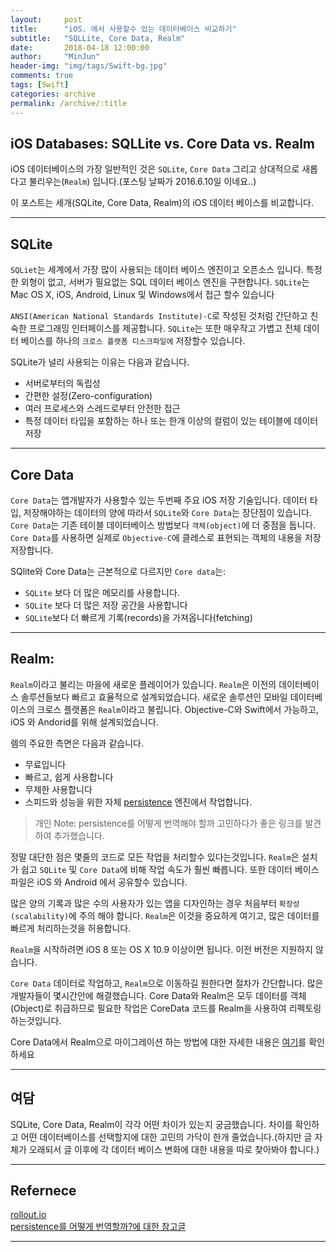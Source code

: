 ```yaml
---
layout:     post
title:      "iOS. 에서 사용할수 있는 데이터베이스 비교하기"
subtitle:   "SQLLite, Core Data, Realm"
date:       2018-04-18 12:00:00
author:     "MinJun"
header-img: "img/tags/Swift-bg.jpg"
comments: true 
tags: [Swift]
categories: archive
permalink: /archive/:title
---
```


## iOS Databases: SQLLite vs. Core Data vs. Realm

iOS 데이터베이스의 가장 일반적인 것은 `SQLite`, `Core Data` 그리고 상대적으로 새롭다고 불리우는(`Realm`) 입니다.(포스팅 날짜가 2016.6.10일 이네요..)

이 포스트는 세개(SQLite, Core Data, Realm)의 iOS 데이터 베이스를 비교합니다. 

---

## SQLite

`SQLiet`는 세계에서 가장 많이 사용되는 데이터 베이스 엔진이고 오픈소스 입니다. 특정한 외형이 없고, 서버가 필요없는 SQL 데이터 베이스 엔진을 구현합니다. `SQLite`는 Mac OS X, iOS, Android, Linux 및 Windows에서 접근 할수 있습니다

`ANSI(American National Standards Institute)-C`로 작성된 것처럼 간단하고 친숙한 프로그래밍 인터페이스를 제공합니다. `SQLite`는 또한 매우작고 가볍고 전체 데이터 베이스를 하나의 `크로스 플랫폼 디스크파일에` 저장할수 있습니다.

SQLite가 널리 사용되는 이유는 다음과 같습니다. 

- 서버로부터의 독립성
- 간편한 설정(Zero-configuration)
- 여러 프로세스와 스레드로부터 안전한 접근 
- 특정 데이터 타입을 포함하는 하나 또는 한개 이상의 컬럼이 있는 테이블에 데이터 저장 

---

## Core Data

`Core Data`는 앱개발자가 사용할수 있는 두번째 주요 iOS 저장 기술입니다. 데이터 타입, 저장해야하는 데이터의 양에 따라서 `SQLite`와 `Core Data`는 장단점이 있습니다. `Core Data`는 기존 테이블 데이터베이스 방법보다 `객체(object)`에 더 중점을 둡니다. `Core Data`를 사용하면 실제로 `Objective-C`에 클레스로 표현되는 객체의 내용을 저장저장합니다. 

SQlite와 Core Data는 근본적으로 다르지만 `Core data`는:

- `SQLite` 보다 더 많은 메모리를 사용합니다.
- `SQLite` 보다 더 많은 저장 공간을 사용합니다
- `SQLite`보다 더 빠르게 기록(records)을 가져옵니다(fetching)

---

## Realm: 

`Realm`이라고 불리는 마을에 새로운 플레이어가 있습니다. `Realm`은 이전의 데이터베이스 솔루션들보다 빠르고 효율적으로 설계되었습니다. 새로운 솔루션인 모바일 데이터베이스의 크로스 플랫폼은 `Realm`이라고 불립니다. Objective-C와 Swift에서 가능하고, iOS 와 Andorid를 위해 설계되었습니다.

렘의 주요한 측면은 다음과 같습니다.

- 무료입니다
- 빠르고, 쉽게 사용합니다
- 무제한 사용합니다
- 스피드와 성능을 위한 자체 [<U>persistence</U>](http://homo-ware.tistory.com/4) 엔진에서 작업합니다. 

> 개인 Note: persistence를 어떻게 번역해야 할까 고민하다가 좋은 링크를 발견하여 추가했습니다.

정말 대단한 점은 몇줄의 코드로 모든 작업을 처리할수 있다는것입니다. `Realm`은 설치가 쉽고 `SQLite` 및 `Core Data`에 비해 작업 속도가 훨씬 빠릅니다. 또한 데이터 베이스 파일은 iOS 와 Android 에서 공유할수 있습니다.

많은 양의 기록과 많은 수의 사용자가 있는 앱을 디자인하는 경우 처음부터 `확장성(scalability)`에 주의 해야 합니다. `Realm`은 이것을 중요하게 여기고, 많은 데이터를 빠르게 처리하는것을 허용합니다.  

`Realm`을 시작하려면 iOS 8 또는 OS X 10.9 이상이면 됩니다. 이전 버전은 지원하지 않습니다.

`Core Data` 데이터로 작업하고, `Realm`으로 이동하길 원한다면 절차가 간단합니다. 많은 개발자들이 몇시간안에 해결했습니다. Core Data와 Realm은 모두 데이터를 객체(Object)로 취급하므로 필요한 작업은 CoreData 코드를 Realm을 사용하여 리펙토링 하는것입니다.

Core Data에서 Realm으로 마이그레이션 하는 방법에 대한 자세한 내용은 [여기](https://academy.realm.io/posts/migrating-from-core-data-to-realm/)를 확인하세요

---

## 여담

SQLite, Core Data, Realm이 각각 어떤 차이가 있는지 궁금했습니다. 차이를 확인하고 어떤 데이터베이스를 선택할지에 대한 고민의 가닥이 한개 줄었습니다.(하지만 글 자체가 오래되서 글 이후에 각 데이터 베이스 변화에 대한 내용을 따로 찾아봐야 합니다.)

---

## Refernece 

[rollout.io](https://rollout.io/blog/ios-databases-sqllite-core-data-realm/)<br>
[persistence를 어떻게 번역할까?에 대한 참고글](http://homo-ware.tistory.com/4)

---







